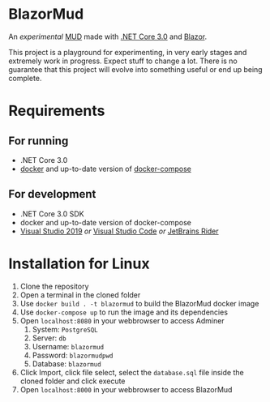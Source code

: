 # BlazorMud
An _experimental_ [MUD](https://en.wikipedia.org/wiki/MUD) made with [.NET Core 3.0](https://docs.microsoft.com/dotnet/core/) and [Blazor](https://dotnet.microsoft.com/apps/aspnet/web-apps/blazor).

This project is a playground for experimenting, in very early stages and extremely work in progress. Expect stuff to change a lot. There is no guarantee that this project will evolve into something useful or end up being complete.

# Requirements
## For running
- .NET Core 3.0
- [docker](https://www.docker.com/) and up-to-date version of [docker-compose](https://docs.docker.com/compose/)
## For development
- .NET Core 3.0 SDK
- docker and up-to-date version of docker-compose
- [Visual Studio 2019](https://visualstudio.microsoft.com/vs) _or_ [Visual Studio Code](https://code.visualstudio.com/) _or_ [JetBrains Rider](https://www.jetbrains.com/rider/)

# Installation for Linux
1. Clone the repository
2. Open a terminal in the cloned folder
3. Use `docker build . -t blazormud` to build the BlazorMud docker image
4. Use `docker-compose up` to run the image and its dependencies
5. Open `localhost:8080` in your webbrowser to access Adminer
    1. System: `PostgreSQL`
    2. Server: `db`
    3. Username: `blazormud`
    4. Password: `blazormudpwd`
    5. Database: `blazormud`
6. Click Import, click file select, select the `database.sql` file inside the cloned folder and click execute
7. Open `localhost:8000` in your webbrowser to access BlazorMud
